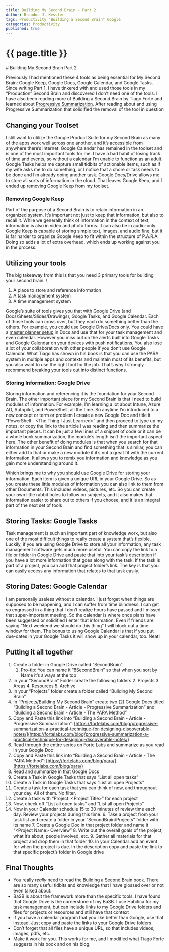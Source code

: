 ```yaml
---
title: Building My Second Brain - Part 2
Author: Brandon J. Kessler
tags: Productivity "Building a Second Brain" Google
categories: Productivity
published: true
---
```


<h1>{{ page.title }}</h1>
# Building My Second Brain Part 2

Previously I had mentioned these 4 tools as being essential for My Second Brain: Google Keep, Google Docs, Google Calendar, and Google Tasks. Since writing Part 1, I have tinkered with and used those tools in my “Production” Second Brain and discovered I don’t need one of the tools. I have also been reading more of Building a Second Brain by Tiago Forte and learned about [Progressive Summarization](https://fortelabs.com/blog/progressive-summarization-a-practical-technique-for-designing-discoverable-notes/). After reading about and using Progressive Summarization that solidified the removal of the tool in question

<!--more-->

## Changing your Toolset

I still want to utilize the Google Product Suite for my Second Brain as many of the apps work well across one another, and it’s accessible from anywhere there’s internet. Google Calendar has remained in the toolset and is one of the most important tools for me. I have a bad habit of losing track of time and events, so without a calendar I’m unable to function as an adult. Google Tasks helps me capture small tidbits of actionable items, such as if my wife asks me to do something, or I notice that a chore or task needs to be done and I’m already doing another task. Google Docs/Drive allows me to store all sorts of information in the cloud. That leaves Google Keep, and I ended up removing Google Keep from my toolset.


### Removing Google Keep

Part of the purpose of a Second Brain is to retain information in an organized system. It’s important not just to keep that information, but also to recall it. While we generally think of information in the context of text, information is also in video and photo forms. It can also be in audio-only. Google Keep is capable of storing simple text, images, and audio fine, but it is far harder to organize Google Keep to fit within the structure of P.A.R.A. Doing so adds a lot of extra overhead, which ends up working against you in the process.


## Utilizing your tools

The big takeaway from this is that you need 3 primary tools for building your second brain: \

1. A place to store and reference information
2. A task management system
3. A time management system

Google’s suite of tools gives you that with Google Drive (and Docs/Sheets/Slides/Drawings), Google Tasks, and Google Calendar. Each of those tools can cross over, but they each do something better than the others. For example, you could use Google Drive/Docs only. You could have a [master planner setup](https://lifehacker.com/the-hacked-together-productivity-tool-i-cant-live-witho-5968301) in Docs and use that for your task management and even calendar. However you miss out on the alerts built into Google Tasks and Google Calendar on your devices with push notifications. You also lose a lot of your collaboration with other people if you don’t use Google Calendar. What Tiago has shown in his book is that you can use the PARA system in multiple apps and contexts and maintain most of its benefits, but you also want to use the right tool for the job. That’s why I strongly recommend breaking your tools out into distinct functions.


### Storing Information: Google Drive

Storing information and referencing it is the foundation for your Second Brain. The other important piece for my Second Brain is that I need to build modules of information. For example, I’m learning a lot about Intune, Azure AD, Autopilot, and PowerShell, all the time. So anytime I’m introduced to a new concept or term or problem I create a new Google Doc and title it “PowerShell - &lt;The Thing I Just Learned>” and then proceed to type up my notes, or copy the link to the article I was reading and then summarize the important pieces. It can be just a few lines of a snippet of code or it can be a whole book summarization, the module’s length isn’t the important aspect here. The other benefit of doing modules is that when you search for that information in your Second Brain and find something that is similar, you can either add to that or make a new module if it’s not a great fit with the current information. It allows you to remix you information and knowledge as you gain more understanding around it.

Which brings me to why you should use Google Drive for storing your information. Each item is given a unique URL in your Google Drive. So as you create these little modules of information you can also link to them from other Documents. This includes videos, pictures, etc. So you can create your own little rabbit holes to follow on subjects, and it also makes that information easier to share out to others if you choose, and it is an integral part of the next set of tools


## Storing Tasks: Google Tasks

Task management is such an important part of knowledge work, but also one of the most difficult things to really create a system that’s flexible. Luckily, if you are using Google Drive to store all your information, any task management software gets much more useful. You can copy the link to a file or folder in Google Drive and paste that into your task’s description if you have a lot more information that goes along with the task. If the task is part of a project, you can add that project folder’s link. The key is that you can easily access any information that relates to that task easily.


## Storing Dates: Google Calendar

I am personally useless without a calendar. I just forget when things are supposed to be happening, and I can suffer from time blindness. I can get so engrossed in a thing that I don’t realize hours have passed and I missed that super-important meeting. So the calendar is where once plans have been suggested or solidified I enter that information. Even if friends are saying “Next weekend we should do this thing” I will block out a time window for them. The bonus to using Google Calendar is that if you put due-dates in your Google Tasks it will show up in your calendar, too. Neat!


## Putting it all together



1. Create a folder in Google Drive called “SecondBrain”
    1. Pro-tip: You can name it “!!SecondBrain” so that when you sort by Name it’s always at the top
2. In your “SecondBrain” Folder create the following folders
    2. Projects
    3. Areas
    4. Resources
    5. Archive
3. In your “Projects” folder create a folder called “Building My Second Brain”
4. In “Projects/Building My Second Brain” create two (2) Google Docs titled “Building a Second Brain - Article - Progressive Summarization” and “Building a Second Brain - Article - The PARA Method”
5. Copy and Paste this link into “Building a Second Brain - Article - Progressive Summarization”: [https://fortelabs.com/blog/progressive-summarization-a-practical-technique-for-designing-discoverable-notes/](https://fortelabs.com/blog/progressive-summarization-a-practical-technique-for-designing-discoverable-notes/)
6. Read through the entire series on Forte Labs and summarize as you read in your Google Doc
7. Copy and Paste this link into “Building a Second Brain - Article - The PARA Method”: [https://fortelabs.com/blog/para/](https://fortelabs.com/blog/para/)
8. Read and summarize in that Google Docs 
9. Create a Task in Google Tasks that says “List all open tasks”
10. Create a Task in Google Tasks that says “List all open Projects”
11. Create a task for each task that you can think of now, and throughout your day. All of them. No filter.
12.  Create a task with “Project: &lt;Project Title>” for each project
13. Now, check off “List all open tasks” and “List all open Projects”
14. Now in your Calendar schedule 15 to 30 minutes of review time each day. Review your projects during this time:
    6. Take a project from your task list and create a folder in your “SecondBrain/Projects” folder with its name
    7. Create a Google Doc in that project folder and name it “&lt;Project Name> Overview”
    8. Write out the overall goals of the project, what it’s about, people involved, etc.
    9. Gather all materials for that project and drop them in that folder
    10. In your Calendar add an event for when the project is due. In the description copy and paste the link to that specific project’s folder in Google drive


## Final Thoughts



* You really _really_ need to read the Building a Second Brain book. There are so many useful tidbits and knowledge that I have glossed over or not even talked about.
* BaSB is about the framework more than the specific tools. I have found that Google Drive is the cornerstone of my BaSB. I use Habitica for my task management, but can include links to my Google Drive folders and files for projects or resources and still have that context
* If you have a calendar program that you like better than Google, use that instead. Just copy and paste the links to your Google Drive folders
* Don’t forget that all files have a unique URL, so that includes videos, images, pdfs, etc.
* Make it work for you. This works for me, and I modified what Tiago Forte suggests in his book and on his blog.